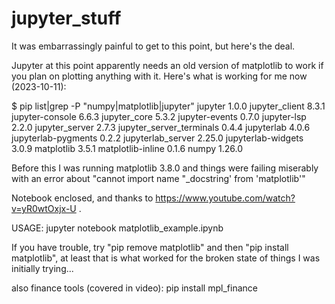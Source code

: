 # jupyter_stuff

It was embarrassingly painful to get to this point, but here's the deal.

Jupyter at this point apparently needs an old version of matplotlib to work if you plan on plotting anything with it.  Here's what is working for me now (2023-10-11):


$ pip list|grep -P "numpy|matplotlib|jupyter"
jupyter                   1.0.0
jupyter_client            8.3.1
jupyter-console           6.6.3
jupyter_core              5.3.2
jupyter-events            0.7.0
jupyter-lsp               2.2.0
jupyter_server            2.7.3
jupyter_server_terminals  0.4.4
jupyterlab                4.0.6
jupyterlab-pygments       0.2.2
jupyterlab_server         2.25.0
jupyterlab-widgets        3.0.9
matplotlib                3.5.1
matplotlib-inline         0.1.6
numpy                     1.26.0

Before this I was running matplotlib 3.8.0 and things were failing miserably with an error about "cannot import name "\_docstring' from 'matplotlib'"

Notebook enclosed, and thanks to https://www.youtube.com/watch?v=yR0wtOxjx-U .

USAGE:
jupyter notebook matplotlib_example.ipynb


If you have trouble, try "pip remove matplotlib" and then "pip install matplotlib", at least that is what worked for the broken state of things I was initially trying...

also finance tools (covered in video):
pip install mpl_finance

